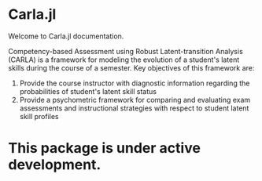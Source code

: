 # Carla.jl

Welcome to Carla.jl documentation.

Competency-based Assessment using Robust Latent-transition Analysis (CARLA) is
a framework for modeling the evolution of a student's latent skills during the course
of a semester. Key objectives of this framework are:

1. Provide the course instructor with diagnostic information regarding the 
   probabilities of student's latent skill status 
2. Provide a psychometric framework for comparing and evaluating exam assessments 
   and instructional strategies with respect to student latent skill profiles 


# This package is under active development.
